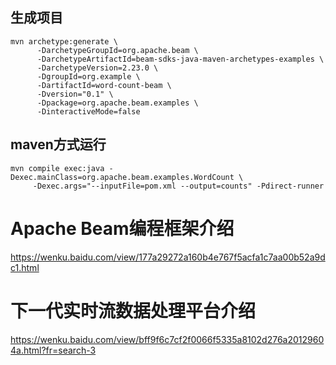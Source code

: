
##  生成项目

```
mvn archetype:generate \
      -DarchetypeGroupId=org.apache.beam \
      -DarchetypeArtifactId=beam-sdks-java-maven-archetypes-examples \
      -DarchetypeVersion=2.23.0 \
      -DgroupId=org.example \
      -DartifactId=word-count-beam \
      -Dversion="0.1" \
      -Dpackage=org.apache.beam.examples \
      -DinteractiveMode=false
```
##  maven方式运行

```
mvn compile exec:java -Dexec.mainClass=org.apache.beam.examples.WordCount \
     -Dexec.args="--inputFile=pom.xml --output=counts" -Pdirect-runner
```




#  Apache Beam编程框架介绍   
https://wenku.baidu.com/view/177a29272a160b4e767f5acfa1c7aa00b52a9dc1.html   


#  下一代实时流数据处理平台介绍 
https://wenku.baidu.com/view/bff9f6c7cf2f0066f5335a8102d276a20129604a.html?fr=search-3   

